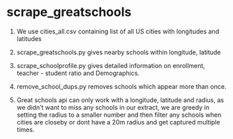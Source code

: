 # scrape_greatschools

1) We use cities_all.csv containing list of all US cities with longitudes and latitudes 

2) scrape_greatschools.py gives nearby schools within longitude, latitude

3) scrape_schoolprofile.py gives detailed information on enrollment, teacher - student ratio and Demographics. 

4) remove_school_dups.py removes schools which appear more than once. 

5) Great schools api can only work with a longitude, latitude and radius, as we didn't want to miss any schools in our extract, we are greedy in setting the radius to a smaller number and then filter any schools when cities are closeby or dont have a 20m radius and get captured multiple times.